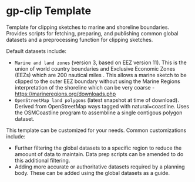 # gp-clip Template

Template for clipping sketches to marine and shoreline boundaries.  Provides scripts for fetching, preparing, and publishing common global datasets and a preprocessing function for clipping sketches.

Default datasets include:
* `Marine and land zones` (version 3, based on EEZ version 11).  This is the union of world country boundaries and Exclusive Economic Zones (EEZs) which are 200 nautical miles .  This allows a marine sketch to be clipped to the outer EEZ boundary without using the Marine Regions interpretation of the shoreline which can be very coarse - https://marineregions.org/downloads.php
* `OpenStreetMap land polygons` (latest snapshot at time of download).  Derived from OpenStreetMap ways tagged with natural=coastline.  Uses the OSMCoastline program to assembline a single contigous polygon dataset.

This template can be customized for your needs.  Common customizations include:
* Further filtering the global datasets to a specific region to reduce the amoount of data to maintain.  Data prep scripts can be amended to do this additional filtering.
* Adding more accurate or authoritative datasets required by a planning body.  These can be added using the global datasets as a guide.

